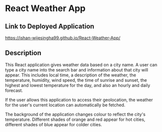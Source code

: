 # React Weather App

## Link to Deployed Application
https://ishan-wijesingha99.github.io/React-Weather-App/

## Description
This React application gives weather data based on a city name. A user can type a city name into the search bar and information about that city will appear. This includes local time, a description of the weather, the temperature, humidity, wind speed, the time of sunrise and sunset, the highest and lowest temperature for the day, and also an hourly and daily forecast.

If the user allows this application to access their geolocation, the weather for the user's current location can automatically be fetched.

The background of the application changes colour to reflect the city's temperature. Different shades of orange and red appear for hot cities, different shades of blue appear for colder cities.

